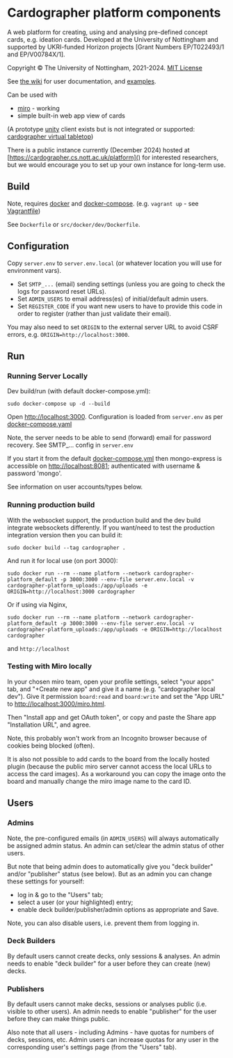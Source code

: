 # Cardographer platform components

A web platform for creating, using and analysing pre-defined concept cards, e.g. ideation cards. 
Developed at the University of Nottingham and supported by UKRI-funded Horizon projects [Grant Numbers EP/T022493/1 and EP/V00784X/1].

Copyright © The University of Nottingham, 2021-2024. [MIT License](LICENSE)

See [the wiki](https://github.com/MixedRealityLab/cardographer-platform/wiki)
for user documentation, and [examples](). 

Can be used with
- [miro](docs/miro.md) - working
- simple built-in web app view of cards

(A prototype [unity](docs/unity.md) client exists but is not integrated or supported: [cardographer virtual tabletop](https://github.com/MixedRealityLab/cardographer-tabletop))

There is a public instance currently (December 2024) hosted at [https://cardographer.cs.nott.ac.uk/platform]() for interested researchers, but we would encourage you to set up your own instance for long-term use.

## Build

Note, requires [docker](https://docs.docker.com/get-docker/) and [docker-compose](https://docs.docker.com/compose/install/).
(e.g. `vagrant up` - see [Vagrantfile](Vagrantfile))

See `Dockerfile` or `src/docker/dev/Dockerfile`.

## Configuration

Copy `server.env` to `server.env.local` (or whatever location you will use for environment vars).

- Set `SMTP_...` (email) sending settings (unless you are going to check the logs for password reset URLs).
- Set `ADMIN_USERS` to email address(es) of initial/default admin users.
- Set `REGISTER_CODE` if you want new users to have to provide this code in order to register (rather than just validate their email).

You may also need to set `ORIGIN` to the external server URL to avoid CSRF errors,
e.g. `ORIGIN=http://localhost:3000`.

## Run

### Running Server Locally

Dev build/run (with default docker-compose.yml):
```
sudo docker-compose up -d --build
```
Open [http://localhost:3000](http://localhost:3000).
Configuration is loaded from `server.env` as per [docker-compose.yaml](docker-compose.yaml)

Note, the server needs to be able to send (forward) email for password recovery.
See SMTP_... config in `server.env`

If you start it from the default [docker-compose.yml]() then mongo-express is accessible on [http://localhost:8081]();
authenticated with username & password 'mongo'. 

See information on user accounts/types below.

### Running production build

With the websocket support, the production build and the dev build integrate
websockets differently.
If you want/need to test the production integration version then you can
build it:
```
sudo docker build --tag cardographer .
```
And run it for local use (on port 3000):
```
sudo docker run --rm --name platform --network cardographer-platform_default -p 3000:3000 --env-file server.env.local -v cardographer-platform_uploads:/app/uploads -e ORIGIN=http://localhost:3000 cardographer
```
Or if using via Nginx,
```
sudo docker run --rm --name platform --network cardographer-platform_default -p 3000:3000 --env-file server.env.local -v cardographer-platform_uploads:/app/uploads -e ORIGIN=http://localhost cardographer
```
and `http://localhost`

### Testing with Miro locally

In your chosen miro team, open your profile settings, select "your apps" tab,
and "+Create new app" and give it a name (e.g. "cardographer local dev"). 
Give it permission `board:read` and `board:write`
and set the "App URL" to [http://localhost:3000/miro.html](http://localhost:3000/miro.html).

Then "Install app and get OAuth token", or copy and paste the 
Share app "Installation URL", and agree.

Note, this probably won't work from an Incognito browser because of cookies 
being blocked (often).

It is also not possible to add cards to the board from the locally hosted plugin
(because the public miro server cannot access the local URLs to access the card images).
As a workaround you can copy the image onto the board and manually change the miro image name to the card ID.

## Users

### Admins

Note, the pre-configured emails (in `ADMIN_USERS`) will always automatically be assigned admin status.
An admin can set/clear the admin status of other users. 

But note that being admin does to automatically give you "deck builder" and/or "publisher" status (see below).
But as an admin you can change these settings for yourself:
- log in & go to the "Users" tab; 
- select a user (or your highlighted) entry; 
- enable deck builder/publisher/admin options as appropriate and Save.

Note, you can also disable users, i.e. prevent them from logging in.

### Deck Builders

By default users cannot create decks, only sessions & analyses.
An admin needs to enable "deck builder" for a user before they can create (new) decks.

### Publishers

By default users cannot make decks, sessions or analyses public (i.e. visible to other users).
An admin needs to enable "publisher" for the user before they can make things public. 

Also note that all users - including Admins - have quotas for numbers of decks, sessions, etc.
Admin users can increase quotas for any user in the corresponding user's settings page (from the "Users" tab).
